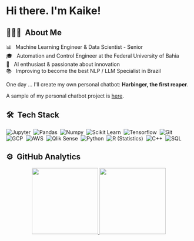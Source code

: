 # Hi there. I'm Kaike!

## 👨🏻‍💻 &nbsp;About Me

📊 &nbsp; Machine Learning Engineer & Data Scientist - Senior \
🎓 &nbsp; Automation and Control Engineer at the Federal University of Bahia\
🤖 &nbsp; AI enthusiast & passionate about innovation\
📚 &nbsp; Improving to become the best NLP / LLM Specialist in Brazil

One day ... I'll create my own personal chatbot: **Harbinger, the first reaper**. 

A sample of my personal chatbot project is [here](https://www.youtube.com/watch?v=Yl7HTMCmz-g).

## 🛠 &nbsp;Tech Stack

![Jupyter](https://img.shields.io/badge/-Jupyter-05122A?style=flat&logo=Jupyter)&nbsp;
![Pandas](https://img.shields.io/badge/-Pandas-05122A?style=flat&logo=pandas)&nbsp;
![Numpy](https://img.shields.io/badge/-Numpy-05122A?style=flat&logo=numpy)&nbsp;
![Scikit Learn](https://img.shields.io/badge/-Scikit%20Learn-05122A?style=flat&logo=scikit-learn)&nbsp;
![Tensorflow](https://img.shields.io/badge/-Tensorflow-05122A?style=flat&logo=tensorflow)&nbsp;
![Git](https://img.shields.io/badge/-Git-05122A?style=flat&logo=git)&nbsp;
![GCP](https://img.shields.io/badge/Google_Cloud-05122A?style=flat&logo=google-cloud&logoColor=A8B9CC)&nbsp;
![AWS](https://img.shields.io/badge/Amazon_AWS-05122A?style=flat&logo=amazon-aws&logoColor=A8B9CC)&nbsp;
![Qlik Sense](https://img.shields.io/badge/-Qlik%20Sense-05122A?style=flat&logo=Qualcomm)&nbsp;
![Python](https://img.shields.io/badge/-Python-05122A?style=flat&logo=python&logoColor=A8B9CC)&nbsp;
![R (Statistics)](https://img.shields.io/badge/-R-05122A?style=flat&logo=R&logoColor=A8B9CC)&nbsp;
![C++](https://img.shields.io/badge/C%2B%2B-05122A?style=flat&logo=c%2B%2B&logoColor=A8B9CC)&nbsp;
![SQL](https://img.shields.io/badge/SQL-05122A?style=flat&logo=mysql&logoColor=A8B9CC)&nbsp;

## ⚙️ &nbsp;GitHub Analytics

<p align="center">
<a href="https://github.com/KaikeWesleyReis">
  <img height="180em" src="https://github-readme-stats-eight-theta.vercel.app/api?username=KaikeWesleyReis&show_icons=true&theme=algolia&include_all_commits=true&count_private=true"/>
  <img height="180em" src="https://github-readme-stats-eight-theta.vercel.app/api/top-langs/?username=KaikeWesleyReis&layout=compact&langs_count=8&theme=algolia"/>
</a>
</p>
